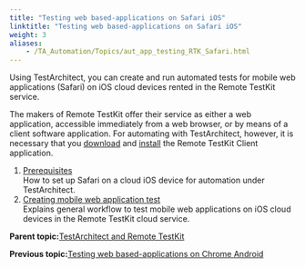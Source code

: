 ```yaml
--- 
title: "Testing web based-applications on Safari iOS"
linktitle: "Testing web based-applications on Safari iOS"
weight: 3
aliases: 
    - /TA_Automation/Topics/aut_app_testing_RTK_Safari.html
---
```


Using TestArchitect, you can create and run automated tests for mobile web applications \(Safari\) on iOS cloud devices rented in the Remote TestKit service.

The makers of Remote TestKit offer their service as either a web application, accessible immediately from a web browser, or by means of a client software application. For automating with TestArchitect, however, it is necessary that you [download](https://appkitbox.com/en/testkit/download) and [install](https://appkitbox.com/en/testkit/support/signin/signin13) the Remote TestKit Client application.

1.  [Prerequisites](/TA_Automation/Topics/aut_app_cloud_testing_iOS_prerequisites.html)  
How to set up Safari on a cloud iOS device for automation under TestArchitect.
2.  [Creating mobile web application test](/TA_Automation/Topics/aut_app_cloud_testing_Appium_RTK_iOS_create_test.html)  
Explains general workflow to test mobile web applications on iOS cloud devices in the Remote TestKit cloud service.

**Parent topic:**[TestArchitect and Remote TestKit](/TA_Automation/Topics/aut_app_cloud_testing_RTK.html)

**Previous topic:**[Testing web based-applications on Chrome Android](/TA_Automation/Topics/aut_app_cloud_testing_RTK_Chrome.html)

